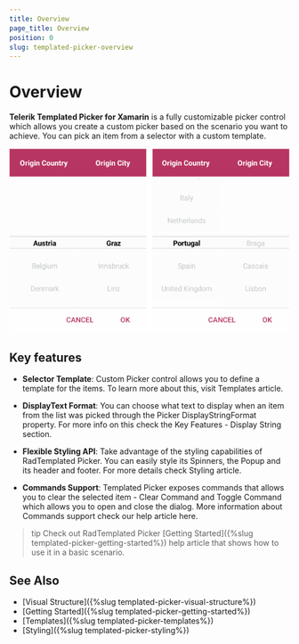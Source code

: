 ```yaml
---
title: Overview
page_title: Overview
position: 0
slug: templated-picker-overview
---
```


# Overview

**Telerik Templated Picker for Xamarin** is a fully customizable picker control which allows you create a custom picker based on the scenario you want to achieve. You can pick an item from a selector with a custom template. 

![Templated Picker Overview](images/templated_picker_overview.png)

## Key features

* **Selector Template**: Custom Picker control allows you to define a template for the items. To learn more about this, visit Templates article.

* **DisplayText Format**: You can choose what text to display when an item from the list was picked through the Picker DisplayStringFormat property. For more info on this check the Key Features - Display String section.

* **Flexible Styling API**:  Take advantage of the styling capabilities of RadTemplated Picker. You can easily style its Spinners, the Popup and its header and footer. For more details check Styling article.

* **Commands Support**: Templated Picker exposes commands that allows you to clear the selected item - Clear Command and Toggle Command which allows you to open and close the dialog. More information about Commands support check our help article here.

>tip Check out RadTemplated Picker [Getting Started]({%slug templated-picker-getting-started%}) help article that shows how to use it in a basic scenario.

## See Also

- [Visual Structure]({%slug templated-picker-visual-structure%})
- [Getting Started]({%slug templated-picker-getting-started%})
- [Templates]({%slug templated-picker-templates%})
- [Styling]({%slug templated-picker-styling%})